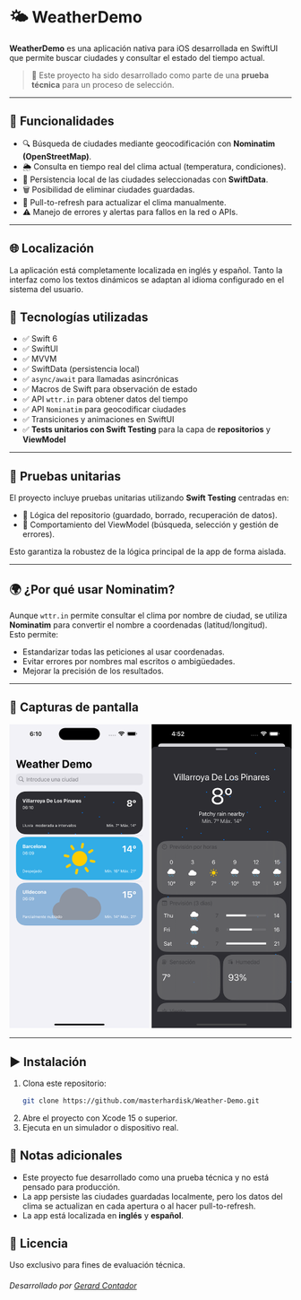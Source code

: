 # 🌤️ WeatherDemo

**WeatherDemo** es una aplicación nativa para iOS desarrollada en SwiftUI que permite buscar ciudades y consultar el estado del tiempo actual.  
> 🧪 Este proyecto ha sido desarrollado como parte de una **prueba técnica** para un proceso de selección.

---

## 📱 Funcionalidades

- 🔍 Búsqueda de ciudades mediante geocodificación con **Nominatim (OpenStreetMap)**.
- 🌦 Consulta en tiempo real del clima actual (temperatura, condiciones).
- 💾 Persistencia local de las ciudades seleccionadas con **SwiftData**.
- 🗑 Posibilidad de eliminar ciudades guardadas.
- 🔄 Pull-to-refresh para actualizar el clima manualmente.
- ⚠️ Manejo de errores y alertas para fallos en la red o APIs.

---

## 🌐 Localización
La aplicación está completamente localizada en inglés y español.
Tanto la interfaz como los textos dinámicos se adaptan al idioma configurado en el sistema del usuario.

## 🔧 Tecnologías utilizadas

- ✅ Swift 6
- ✅ SwiftUI
- ✅ MVVM
- ✅ SwiftData (persistencia local)
- ✅ `async/await` para llamadas asincrónicas
- ✅ Macros de Swift para observación de estado
- ✅ API `wttr.in` para obtener datos del tiempo
- ✅ API `Nominatim` para geocodificar ciudades
- ✅ Transiciones y animaciones en SwiftUI
- ✅ **Tests unitarios con Swift Testing** para la capa de **repositorios** y **ViewModel**

---

## 🧪 Pruebas unitarias

El proyecto incluye pruebas unitarias utilizando **Swift Testing** centradas en:

- 🔁 Lógica del repositorio (guardado, borrado, recuperación de datos).
- 🧠 Comportamiento del ViewModel (búsqueda, selección y gestión de errores).

Esto garantiza la robustez de la lógica principal de la app de forma aislada.

---

## 🌍 ¿Por qué usar Nominatim?

Aunque `wttr.in` permite consultar el clima por nombre de ciudad, se utiliza **Nominatim** para convertir el nombre a coordenadas (latitud/longitud).  
Esto permite:

- Estandarizar todas las peticiones al usar coordenadas.
- Evitar errores por nombres mal escritos o ambigüedades.
- Mejorar la precisión de los resultados.

---

## 📸 Capturas de pantalla

<p align="center">
  <img src="Screenshots/home.png" alt="Pantalla principal" width="250" />
  <img src="Screenshots/detail.png" alt="Pantalla de búsqueda" width="250" />
</p>

---

## ▶️ Instalación

1. Clona este repositorio:
	```bash
	git clone https://github.com/masterhardisk/Weather-Demo.git
	```
2. Abre el proyecto con Xcode 15 o superior.
3. Ejecuta en un simulador o dispositivo real.

## 🧪 Notas adicionales

- Este proyecto fue desarrollado como una prueba técnica y no está pensado para producción.
- La app persiste las ciudades guardadas localmente, pero los datos del clima se actualizan en cada apertura o al hacer pull-to-refresh.
- La app está localizada en **inglés** y **español**.

## 📄 Licencia

Uso exclusivo para fines de evaluación técnica.

###### Desarrollado por [Gerard Contador](https://gerardcontador.com)